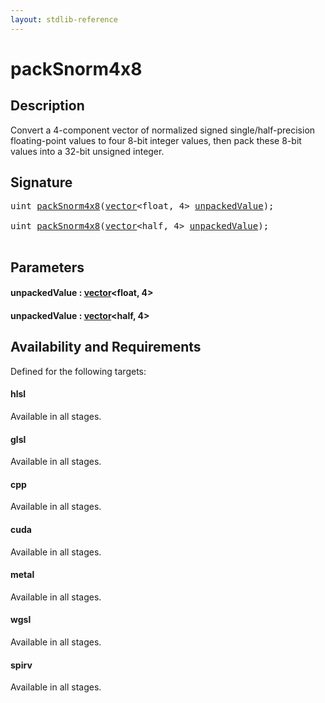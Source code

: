 ```yaml
---
layout: stdlib-reference
---
```


# packSnorm4x8

## Description

Convert a 4-component vector of normalized signed single/half-precision floating-point
values to four 8-bit integer values, then pack these 8-bit values into a
32-bit unsigned integer.




## Signature 

<pre>
<span class="code_keyword">uint</span> <a href="packsnorm4x8-4.html">packSnorm4x8</a>(<a href="index.html" class="code_type">vector</a>&lt;<span class="code_keyword">float</span>, 4&gt; <a href="packsnorm4x8-4.html#decl-unpackedValue" class="code_param">unpackedValue</a>);

<span class="code_keyword">uint</span> <a href="packsnorm4x8-4.html">packSnorm4x8</a>(<a href="index.html" class="code_type">vector</a>&lt;<span class="code_keyword">half</span>, 4&gt; <a href="packsnorm4x8-4.html#decl-unpackedValue" class="code_param">unpackedValue</a>);

</pre>

## Parameters

####  <a id="decl-unpackedValue"></a>unpackedValue  : [vector](../types/vector/index)\<float, 4\>
####  <a id="decl-unpackedValue"></a>unpackedValue  : [vector](../types/vector/index)\<half, 4\>

## Availability and Requirements

Defined for the following targets:

#### hlsl
Available in all stages.

#### glsl
Available in all stages.

#### cpp
Available in all stages.

#### cuda
Available in all stages.

#### metal
Available in all stages.

#### wgsl
Available in all stages.

#### spirv
Available in all stages.



